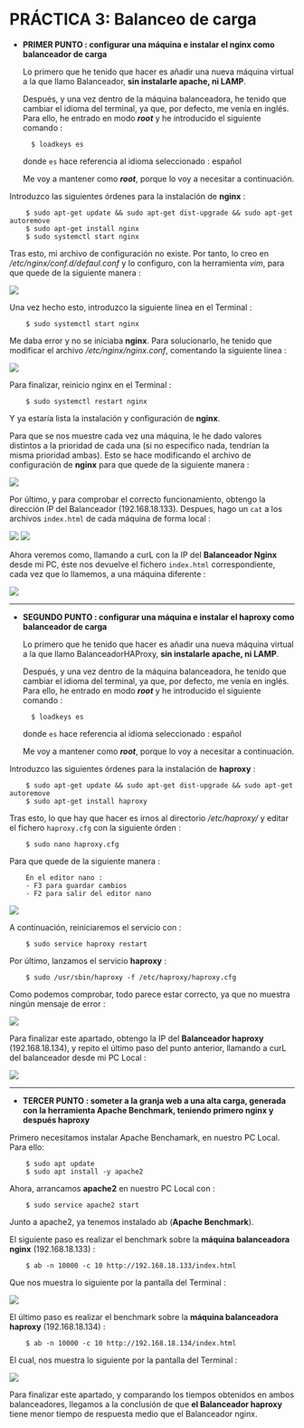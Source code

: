 # PRÁCTICA 3: Balanceo de carga


* **PRIMER PUNTO : configurar una máquina e instalar el nginx como balanceador de carga**

	Lo primero que he tenido que hacer es añadir una nueva máquina virtual a la que llamo Balanceador, **sin instalarle apache, ni LAMP**.
																																																																																																																																																																						
	Después, y una vez dentro de la máquina balanceadora, he tenido que cambiar el idioma del terminal, ya que, por defecto, me venía en inglés. 
Para ello, he entrado en modo **_root_** y he introducido el siguiente comando : 

		$ loadkeys es

		
	donde `es` hace referencia al idioma seleccionado : español

	Me voy a mantener como **_root_**, porque lo voy a necesitar a continuación.



Introduzco las siguientes órdenes para la instalación de **nginx** :

		$ sudo apt-get update && sudo apt-get dist-upgrade && sudo apt-get autoremove
		$ sudo apt-get install nginx
		$ sudo systemctl start nginx

Tras esto, mi archivo de configuración no existe. Por tanto, lo creo en _/etc/nginx/conf.d/defaul.conf_ y lo configuro, con la herramienta _vim_, para que quede de la siguiente manera : 

![](https://github.com/Jesus715/SWAP_2017-2018/blob/master/P3/defaultconf_nginx.png) 

Una vez hecho esto, introduzco la siguiente línea en el Terminal : 

		$ sudo systemctl start nginx
		
Me daba error y no se iniciaba **nginx**. Para solucionarlo, he tenido que modificar el archivo _/etc/nginx/nginx.conf_, comentando la siguiente línea : 

![](https://github.com/Jesus715/SWAP_2017-2018/blob/master/P3/nginxconfcomentada.png) 
	
Para finalizar, reinicio nginx en el Terminal :

		$ sudo systemctl restart nginx

Y ya estaría lista la instalación y configuración de **nginx**.

Para que se nos muestre cada vez una máquina, le he dado valores distintos a la prioridad de cada una (si no especifico nada, tendrían la misma prioridad ambas). Esto se hace modificando el archivo de configuración de **nginx** para que quede de la siguiente manera : 

![](https://github.com/Jesus715/SWAP_2017-2018/blob/master/P3/defaultnginxPESOS.png) 

Por último, y para comprobar el correcto funcionamiento, obtengo la dirección IP del Balanceador (192.168.18.133). 
Despues, hago un `cat` a los archivos `index.html` de cada máquina de forma local : 

![](https://github.com/Jesus715/SWAP_2017-2018/blob/master/P3/ubuserver01-index.png) 
![](https://github.com/Jesus715/SWAP_2017-2018/blob/master/P3/ubuserver02-index.png) 

Ahora veremos como, llamando a curL con  la IP del **Balanceador Nginx** desde mi PC, éste nos devuelve el fichero `index.html` correspondiente, cada vez que lo llamemos, a una máquina diferente :

![](https://github.com/Jesus715/SWAP_2017-2018/blob/master/P3/curl-al-BalanceadorNginx.png) 

___

* **SEGUNDO PUNTO : configurar una máquina e instalar el haproxy como balanceador de carga**

	Lo primero que he tenido que hacer es añadir una nueva máquina virtual a la que llamo BalanceadorHAProxy, **sin instalarle apache, ni LAMP**.
																																																																																																																																																																						
	Después, y una vez dentro de la máquina balanceadora, he tenido que cambiar el idioma del terminal, ya que, por defecto, me venía en inglés. 
Para ello, he entrado en modo **_root_** y he introducido el siguiente comando : 

		$ loadkeys es

		
	donde `es` hace referencia al idioma seleccionado : español

	Me voy a mantener como **_root_**, porque lo voy a necesitar a continuación.

Introduzco las siguientes órdenes para la instalación de **haproxy** :

		$ sudo apt-get update && sudo apt-get dist-upgrade && sudo apt-get autoremove
		$ sudo apt-get install haproxy
	
Tras esto, lo que hay que hacer es irnos al directorio _/etc/haproxy/_ y editar el fichero `haproxy.cfg` con la siguiente órden :

		$ sudo nano haproxy.cfg

Para que quede de la siguiente manera : 

		En el editor nano :
		- F3 para guardar cambios
		- F2 para salir del editor nano

![](https://github.com/Jesus715/SWAP_2017-2018/blob/master/P3/configuracionHaproxy.png) 


A continuación, reiniciaremos el servicio con :

		$ sudo service haproxy restart
		
Por último, lanzamos el servicio **haproxy** : 

		$ sudo /usr/sbin/haproxy -f /etc/haproxy/haproxy.cfg
		
Como podemos comprobar, todo parece estar correcto, ya que no muestra ningún mensaje de error :

![](https://github.com/Jesus715/SWAP_2017-2018/blob/master/P3/NOerrorHaproxy.png) 

Para finalizar este apartado, obtengo la IP del **Balanceador haproxy** (192.168.18.134), y repito el último paso del punto anterior, llamando a curL del balanceador desde mi PC Local :

![](https://github.com/Jesus715/SWAP_2017-2018/blob/master/P3/curlHaproxy.png) 

___

* **TERCER PUNTO : someter a la granja web a una alta carga, generada con la herramienta Apache Benchmark, teniendo primero nginx y después haproxy**

Primero necesitamos instalar Apache Benchamark, en nuestro PC Local. Para ello:

		$ sudo apt update
		$ sudo apt install -y apache2

Ahora, arrancamos **apache2** en nuestro PC Local con :

		$ sudo service apache2 start
		
Junto a apache2, ya tenemos instalado ab (**Apache Benchmark**). 

El siguiente paso es realizar el benchmark sobre la **máquina balanceadora nginx** (192.168.18.133) : 

		$ ab -n 10000 -c 10 http://192.168.18.133/index.html
		
Que nos muestra lo siguiente por la pantalla del Terminal : 

![](https://github.com/Jesus715/SWAP_2017-2018/blob/master/P3/abnginx.png) 

El último paso es realizar el benchmark sobre la **máquina balanceadora haproxy** (192.168.18.134) : 

		$ ab -n 10000 -c 10 http://192.168.18.134/index.html
		
El cual, nos muestra lo siguiente por la pantalla del Terminal : 

![](https://github.com/Jesus715/SWAP_2017-2018/blob/master/P3/abhaproxy.png) 

Para finalizar este apartado, y comparando los tiempos obtenidos en ambos balanceadores, llegamos a la conclusión de que **el Balanceador haproxy** tiene menor tiempo de respuesta medio que el Balanceador nginx.
